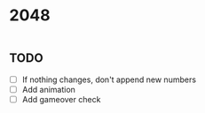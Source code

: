 # 2048

<img src="">

## TODO

- [ ] If nothing changes, don't append new numbers
- [ ] Add animation
- [ ] Add gameover check